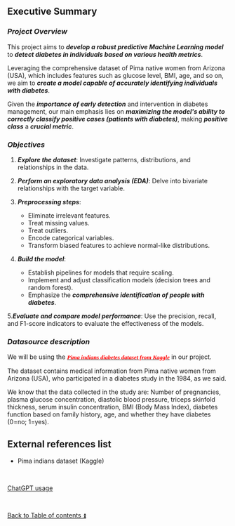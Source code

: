 ## Executive Summary  

### **_Project Overview_**   

This project aims to ***develop a robust predictive Machine Learning model*** to ***detect diabetes in individuals based on various health metrics***.

Leveraging the comprehensive dataset of Pima native women from Arizona (USA), which includes features such as glucose level, BMI, age, and so on, we aim to ***create a model capable of accurately identifying individuals with diabetes***.

Given the ***importance of early detection*** and intervention in diabetes management, our main emphasis lies on ***maximizing the model's ability to correctly classify positive cases (patients with diabetes)***, making ***positive class*** a ***crucial metric***.

### ***Objectives***

1. ***Explore the dataset***: Investigate patterns, distributions, and relationships in the data.

2. ***Perform an exploratory data analysis (EDA)***: Delve into bivariate relationships with the target variable.

3. ***Preprocessing steps***:
    * Eliminate irrelevant features.
    * Treat missing values.
    * Treat outliers.
    * Encode categorical variables.
    * Transform biased features to achieve normal-like distributions.

4. ***Build the model***:
    * Establish pipelines for models that require scaling.
    * Implement and adjust classification models (decision trees and random forest).
    * Emphasize the ***comprehensive identification of people with diabetes***.

5.***Evaluate and compare model performance***: Use the precision, recall, and F1-score indicators to evaluate the effectiveness of the models.

### ***Datasource description***  

We will be using the ***[<span style="font-family:Verdana; font-size:0.95em;color:red">Pima indians diabetes dataset from Kaggle</span>][r000]*** in our project.  

The dataset contains medical information from Pima native women from Arizona (USA), who participated in a diabetes study in the 1984, as we said.

We know that the data collected in the study are: Number of pregnancies, plasma glucose concentration, diastolic blood pressure, triceps skinfold thickness, serum insulin concentration, BMI (Body Mass Index), diabetes function based on family history, age, and whether they have diabetes (0=no; 1=yes).

## External references list  

* Pima indians dataset (Kaggle)  

[r000]:https://www.kaggle.com/datasets/kumargh/pimaindiansdiabetescsv "reference to Pima indians dataset in Kaggle"

<p><br></p> 

[ChatGPT usage](../CHATGPT_USAGE.md)  

<p><br></p>

[Back to Table of contents :arrow_double_up:](../README.md)